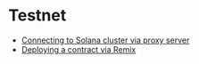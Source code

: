 # Testnet

* [Connecting to Solana cluster via proxy server](/devportal/testnet/connect_to_solana_via_proxy.md)
* [Deploying a contract via Remix](/devportal/testnet/deploy_contract_via_remix.md)
